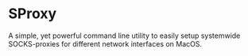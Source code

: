 # SProxy

A simple, yet powerful command line utility to easily setup systemwide SOCKS-proxies for different network interfaces on MacOS.